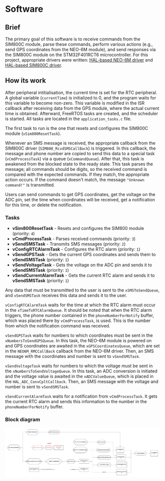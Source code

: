 # Software

## Brief

The primary goal of this software is to receive commands from the SIM800C module, parse these commands, perform various actions (e.g., send GPS coordinates from the NEO-6M module), and send responses via the SIM800C module on the STM32F401RCT6 microcontroller.
For this project, appropriate drivers were written: [HAL-based NEO-6M driver](https://github.com/tor1kk/neo-6m) and [HAL-based SIM800C driver](https://github.com/tor1kk/sim800).


## How its work

After peripheral intitialisation, the current time is set for the RTC peripheral. A global variable (`currentTime`) is initialized to 0, and the program waits for this variable to become non-zero. This variable is modified in the ISR callback after receiving data from the GPS module, where the actual current time is obtained. Afterward, FreeRTOS tasks are created, and the scheduler is started. All tasks are located in the `application_tasks.c` file.

The first task to run is the one that resets and configures the SIM800C module (`vSim800ResetTask`).

Whenever an SMS message is received, the appropriate callback from the SIM800C driver (`SIM800_RcvdSMSCallBack`) is triggered. In this callback, the message and phone number are copied to send this data to a special task (`vCmdProcessTask`) via a queue (`xCommandQueue`). After that, this task is awakened from the blocked state to the ready state. This task parses the message; all commands should be digits, so the received command is compared with the expected commands. If they match, the appropriate action occurs. If the command doesn't match, the message `"Unknown command!"` is transmitted.

Users can send commands to get GPS coordinates, get the voltage on the ADC pin, set the time when coordinates will be received, get a notification for this time, or delete the notification.

### Tasks

- **vSim800ResetTask** - Resets and configures the SIM800 module (priority: `4`)
- **vCmdProcessTask** - Parses received commands (priority: `3`)
- **vSendSMSTask** - Transmits SMS messages (priority: `2`)
- **vConfigRTCAlarmTask** - Configures the RTC alarm (priority: `1`)
- **vSendGPSTask** - Gets the current GPS coordinates and sends them to **vSendSMSTask** (priority: `1`)
- **vSendVoltageTask** - Gets the voltage on the ADC pin and sends it to **vSendSMSTask** (priority: `1`)
- **vSendCurrentAlarmTask** - Gets the current RTC alarm and sends it to **vSendSMSTask** (priority: `1`)


Any data that must be transmitted to the user is sent to the `xSMSToSendQueue`, and `vSendSMSTask` receives this data and sends it to the user.

`vConfigRTCAlarmTask` waits for the time at which the RTC alarm must occur in the `xTimeToRTCAlarmQueue`. It should be noted that when the RTC alarm triggers, the phone number contained in the `phoneNumberForNotify` buffer, which was placed there by `vCmdProcessTask`, is used. This is the number from which the notification command was received.

`vSendGPSTask` waits for numbers to which coordinates must be sent in the `xNumbersToSendGPSQueue`. In this task, the NEO-6M module is powered on and GPS coordinates are awaited in the `xGPSCoordinatesQueue`, which are set in the `NEO6M_RMCCallBack` callback from the NEO-6M driver. Then, an SMS message with the coordinates and number is sent to `vSendSMSTask`.

`vSendVoltageTask` waits for numbers to which the voltage must be sent in the `xNumbersToSendVoltageQueue`. In this task, an ADC conversion is initiated and the voltage value is awaited in the `xADCValueQueue`, which is placed in the `HAL_ADC_ConvCpltCallback`. Then, an SMS message with the voltage and number is sent to `vSendSMSTask`.

`vSendCurrentAlarmTask` waits for a notification from `vCmdProcessTask`. It gets the current RTC alarm and sends this information to the number in the `phoneNumberForNotify` buffer. 

### Block diagram

![GPS tracker FreeRTOS software block diagram](../img/GPS%20tracker%20software.png)







